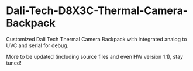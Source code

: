 # Dali-Tech-D8X3C-Thermal-Camera-Backpack
Customized Dali Tech Thermal Camera Backpack with integrated analog to UVC and serial for debug.

More to be updated (including source files and even HW version 1.1), stay tuned!
